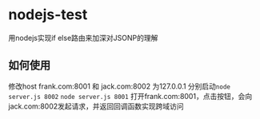 # nodejs-test
用nodejs实现if else路由来加深对JSONP的理解
## 如何使用
修改host  frank.com:8001 和 jack.com:8002 为127.0.0.1
分别启动`node server.js 8002` `node server.js 8001`
打开frank.com:8001，点击按钮，会向jack.com:8002发起请求，并返回回调函数实现跨域访问


